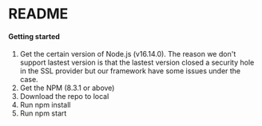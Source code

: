 # README

#### Getting started

1. Get the certain version of Node.js (v16.14.0). The reason we don't support lastest version is that the lastest version closed a security hole in the SSL provider but our framework have some issues under the case.
2. Get the NPM (8.3.1 or above)
3. Download the repo to local
4. Run npm install
5. Run npm start
